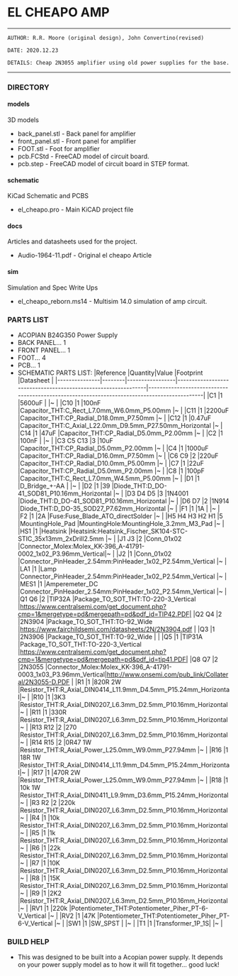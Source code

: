 # EL CHEAPO AMP

---
    AUTHOR: R.R. Moore (original design), John Convertino(revised)   
    
    DATE: 2020.12.23   
    
    DETAILS: Cheap 2N3055 amplifier using old power supplies for the base.   
---

### DIRECTORY
#### models
3D models
* back_panel.stl  - Back panel for amplifier
* front_panel.stl - Front panel for amplifier
* FOOT.stl        - Foot for amplifier
* pcb.FCStd       - FreeCAD model of circuit board.
* pcb.step        - FreeCAD model of circuit board in STEP format.

#### schematic
KiCad Schematic and PCBS
* el_cheapo.pro - Main KiCAD project file

#### docs
Articles and datasheets used for the project.
* Audio-1964-11.pdf - Original el cheapo Article

#### sim
Simulation and Spec Write Ups
* el_cheapo_reborn.ms14 - Multisim 14.0 simulation of amp circuit.

### PARTS LIST
* ACOPIAN B24G350 Power Supply
* BACK PANEL... 1
* FRONT PANEL... 1
* FOOT... 4
* PCB... 1
* SCHEMATIC PARTS LIST:
|Reference      |Quantity|Value            |Footprint                                                      |Datasheet                                                                                    |
|---------------|--------|-----------------|---------------------------------------------------------------|---------------------------------------------------------------------------------------------|
|C1             |1       |5600uF           |                                                               |~                                                                                            |
|C10            |1       |100nF            |Capacitor_THT:C_Rect_L7.0mm_W6.0mm_P5.00mm                     |~                                                                                            |
|C11            |1       |2200uF           |Capacitor_THT:CP_Radial_D18.0mm_P7.50mm                        |~                                                                                            |
|C12            |1       |0.47uF           |Capacitor_THT:C_Axial_L22.0mm_D9.5mm_P27.50mm_Horizontal       |~                                                                                            |
|C14            |1       |47uF             |Capacitor_THT:CP_Radial_D5.0mm_P2.00mm                         |~                                                                                            |
|C2             |1       |100nF            |                                                               |~                                                                                            |
|C3 C5 C13      |3       |10uF             |Capacitor_THT:CP_Radial_D5.0mm_P2.00mm                         |~                                                                                            |
|C4             |1       |1000uF           |Capacitor_THT:CP_Radial_D16.0mm_P7.50mm                        |~                                                                                            |
|C6 C9          |2       |220uF            |Capacitor_THT:CP_Radial_D10.0mm_P5.00mm                        |~                                                                                            |
|C7             |1       |22uF             |Capacitor_THT:CP_Radial_D5.0mm_P2.00mm                         |~                                                                                            |
|C8             |1       |100pF            |Capacitor_THT:C_Rect_L7.0mm_W4.5mm_P5.00mm                     |~                                                                                            |
|D1             |1       |D_Bridge_+-AA    |                                                               |~                                                                                            |
|D2             |1       |39               |Diode_THT:D_DO-41_SOD81_P10.16mm_Horizontal                    |~                                                                                            |
|D3 D4 D5       |3       |1N4001           |Diode_THT:D_DO-41_SOD81_P10.16mm_Horizontal                    |~                                                                                            |
|D6 D7          |2       |1N914            |Diode_THT:D_DO-35_SOD27_P7.62mm_Horizontal                     |~                                                                                            |
|F1             |1       |1A               |                                                               |~                                                                                            |
|F2             |1       |2A               |Fuse:Fuse_Blade_ATO_directSolder                               |~                                                                                            |
|H5 H4 H3 H2 H1 |5       |MountingHole_Pad |MountingHole:MountingHole_3.2mm_M3_Pad                         |~                                                                                            |
|HS1            |1       |Heatsink         |Heatsink:Heatsink_Fischer_SK104-STC-STIC_35x13mm_2xDrill2.5mm  |~                                                                                            |
|J1 J3          |2       |Conn_01x02       |Connector_Molex:Molex_KK-396_A-41791-0002_1x02_P3.96mm_Vertical|~                                                                                            |
|J2             |1       |Conn_01x02       |Connector_PinHeader_2.54mm:PinHeader_1x02_P2.54mm_Vertical     |~                                                                                            |
|LA1            |1       |Lamp             |Connector_PinHeader_2.54mm:PinHeader_1x02_P2.54mm_Vertical     |~                                                                                            |
|MES1           |1       |Amperemeter_DC   |Connector_PinHeader_2.54mm:PinHeader_1x02_P2.54mm_Vertical     |~                                                                                            |
|Q1 Q6          |2       |TIP32A           |Package_TO_SOT_THT:TO-220-3_Vertical                           |https://www.centralsemi.com/get_document.php?cmp=1&mergetype=pd&mergepath=pd&pdf_id=TIP42.PDF|
|Q2 Q4          |2       |2N3904           |Package_TO_SOT_THT:TO-92_Wide                                  |https://www.fairchildsemi.com/datasheets/2N/2N3904.pdf                                       |
|Q3             |1       |2N3906           |Package_TO_SOT_THT:TO-92_Wide                                  |                                                                                             |
|Q5             |1       |TIP31A           |Package_TO_SOT_THT:TO-220-3_Vertical                           |https://www.centralsemi.com/get_document.php?cmp=1&mergetype=pd&mergepath=pd&pdf_id=tip41.PDF|
|Q8 Q7          |2       |2N3055           |Connector_Molex:Molex_KK-396_A-41791-0003_1x03_P3.96mm_Vertical|http://www.onsemi.com/pub_link/Collateral/2N3055-D.PDF                                       |
|R1             |1       |820R 2W          |Resistor_THT:R_Axial_DIN0414_L11.9mm_D4.5mm_P15.24mm_Horizontal|~                                                                                            |
|R10            |1       |3K3              |Resistor_THT:R_Axial_DIN0207_L6.3mm_D2.5mm_P10.16mm_Horizontal |~                                                                                            |
|R11            |1       |330R             |Resistor_THT:R_Axial_DIN0207_L6.3mm_D2.5mm_P10.16mm_Horizontal |~                                                                                            |
|R13 R12        |2       |270              |Resistor_THT:R_Axial_DIN0207_L6.3mm_D2.5mm_P10.16mm_Horizontal |~                                                                                            |
|R14 R15        |2       |0R47 1W          |Resistor_THT:R_Axial_Power_L25.0mm_W9.0mm_P27.94mm             |~                                                                                            |
|R16            |1       |18R 1W           |Resistor_THT:R_Axial_DIN0414_L11.9mm_D4.5mm_P15.24mm_Horizontal|~                                                                                            |
|R17            |1       |470R 2W          |Resistor_THT:R_Axial_Power_L25.0mm_W9.0mm_P27.94mm             |~                                                                                            |
|R18            |1       |10k 1W           |Resistor_THT:R_Axial_DIN0411_L9.9mm_D3.6mm_P15.24mm_Horizontal |~                                                                                            |
|R3 R2          |2       |220k             |Resistor_THT:R_Axial_DIN0207_L6.3mm_D2.5mm_P10.16mm_Horizontal |~                                                                                            |
|R4             |1       |10k              |Resistor_THT:R_Axial_DIN0207_L6.3mm_D2.5mm_P10.16mm_Horizontal |~                                                                                            |
|R5             |1       |1k               |Resistor_THT:R_Axial_DIN0207_L6.3mm_D2.5mm_P10.16mm_Horizontal |~                                                                                            |
|R6             |1       |22k              |Resistor_THT:R_Axial_DIN0207_L6.3mm_D2.5mm_P10.16mm_Horizontal |~                                                                                            |
|R7             |1       |10K              |Resistor_THT:R_Axial_DIN0207_L6.3mm_D2.5mm_P10.16mm_Horizontal |~                                                                                            |
|R8             |1       |15K              |Resistor_THT:R_Axial_DIN0207_L6.3mm_D2.5mm_P10.16mm_Horizontal |~                                                                                            |
|R9             |1       |2K2              |Resistor_THT:R_Axial_DIN0207_L6.3mm_D2.5mm_P10.16mm_Horizontal |~                                                                                            |
|RV1            |1       |220k             |Potentiometer_THT:Potentiometer_Piher_PT-6-V_Vertical          |~                                                                                            |
|RV2            |1       |47K              |Potentiometer_THT:Potentiometer_Piher_PT-6-V_Vertical          |~                                                                                            |
|SW1            |1       |SW_SPST          |                                                               |~                                                                                            |
|T1             |1       |Transformer_1P_1S|                                                               |~                                                                                            |


### BUILD HELP
* This was designed to be built into a Acopian power supply. It depends on your power supply model as to how it will fit together... good luck!
